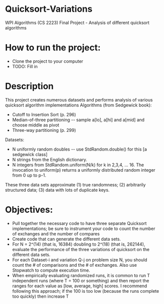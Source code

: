 # Quicksort-Variations
WPI Algorithms (CS 2223) Final Project - Analysis of different quicksort algorithms

# How to run the project:
- Clone the project to your computer
- TODO: Fill in

# Description
This project creates numerous datasets and performs analysis of various quicksort algorithm implementations
Algorithms (from Sedgewick book):
- Cutoff to Insertion Sort (p. 296)
- Median-of-three partitioning -- sample a[lo], a[hi] and a[mid] and choose middle as pivot
- Three-way partitioning (p. 299)

Datasets:
- N uniformly random doubles -- use StdRandom.double() for this [a sedgewick class]
- N strings from the English dictionary. 
- N integers from StdRandom.uniform(N/k) for k in 2,3,4, ... 16. The invocation to uniform(p) returns a uniformly distributed random integer from 0 up to p-1.

 These three data sets approximate (1) true randomness; (2) arbitrarily structured data; (3) data with lots of duplicate keys.

# Objectives:
- Pull together the necessary code to have three separate Quicksort implementations; be sure to instrument your code to count the number of exchanges and the number of compares
- Create code that can generate the different data sets. 
- For N = 2^(14) (that is, 16384) doubling to 2^(18) (that is, 262144), evaluate the performance of the three variations of quicksort on the different data sets.
- For each Dataset-i and variation Q-j on problem size N, you should count the # of comparisons and the # of exchanges. Also use Stopwatch to compute execution time. 
- When empirically evaluating randomized runs, it is common to run T independent runs (where T = 100 or something) and then report the ranges for each value as [low, average, high] scores. I recommend following this approach; if the 100 is too low (because the runs complete too quickly) then increase T
